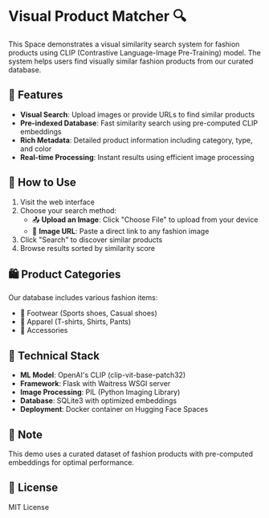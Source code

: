 # Visual Product Matcher 🔍

This Space demonstrates a visual similarity search system for fashion products using CLIP (Contrastive Language-Image Pre-Training) model. The system helps users find visually similar fashion products from our curated database.

## 🌟 Features

- **Visual Search**: Upload images or provide URLs to find similar products
- **Pre-indexed Database**: Fast similarity search using pre-computed CLIP embeddings
- **Rich Metadata**: Detailed product information including category, type, and color
- **Real-time Processing**: Instant results using efficient image processing

## 🎯 How to Use

1. Visit the web interface
2. Choose your search method:
   - 📤 **Upload an Image**: Click "Choose File" to upload from your device
   - 🔗 **Image URL**: Paste a direct link to any fashion image
3. Click "Search" to discover similar products
4. Browse results sorted by similarity score

## 🛍️ Product Categories

Our database includes various fashion items:
- 👟 Footwear (Sports shoes, Casual shoes)
- 👕 Apparel (T-shirts, Shirts, Pants)
- 👜 Accessories

## 🔧 Technical Stack

- **ML Model**: OpenAI's CLIP (clip-vit-base-patch32)
- **Framework**: Flask with Waitress WSGI server
- **Image Processing**: PIL (Python Imaging Library)
- **Database**: SQLite3 with optimized embeddings
- **Deployment**: Docker container on Hugging Face Spaces

## 📝 Note

This demo uses a curated dataset of fashion products with pre-computed embeddings for optimal performance.

## 📜 License
MIT License